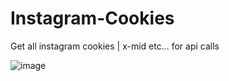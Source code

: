 # Instagram-Cookies
Get all instagram cookies | x-mid etc... for api calls


![image](https://user-images.githubusercontent.com/98614666/179883886-97313bdc-511a-4de1-9145-d3d85666311f.png)
